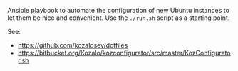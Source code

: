 Ansible playbook to automate the configuration of new Ubuntu instances to let them be nice and convenient.
Use the `./run.sh` script as a starting point.

See:
- https://github.com/kozalosev/dotfiles
- https://bitbucket.org/Kozalo/kozconfigurator/src/master/KozConfigurator.sh

